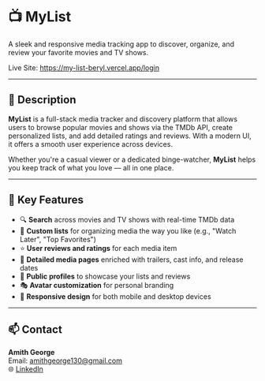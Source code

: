 # 📺 MyList

A sleek and responsive media tracking app to discover, organize, and review your favorite movies and TV shows.

Live Site: https://my-list-beryl.vercel.app/login

---

## 📌 Description

**MyList** is a full-stack media tracker and discovery platform that allows users to browse popular movies and shows via the TMDb API, create personalized lists, and add detailed ratings and reviews. With a modern UI, it offers a smooth user experience across devices.

Whether you're a casual viewer or a dedicated binge-watcher, **MyList** helps you keep track of what you love — all in one place.

---

## 🚀 Key Features

- 🔍 **Search** across movies and TV shows with real-time TMDb data  
- 📝 **Custom lists** for organizing media the way you like (e.g., "Watch Later", "Top Favorites")  
- ⭐ **User reviews and ratings** for each media item  
- 🧾 **Detailed media pages** enriched with trailers, cast info, and release dates  
- 👤 **Public profiles** to showcase your lists and reviews  
- 🎭 **Avatar customization** for personal branding  
- 📱 **Responsive design** for both mobile and desktop devices  

---

## 📫 Contact

**Amith George**  
Email: amithgeorge130@gmail.com  
🌐 [LinkedIn](https://www.linkedin.com/in/amith-george/)  
